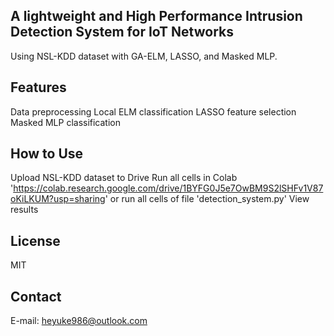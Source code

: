 ## A lightweight and High Performance Intrusion Detection System for IoT Networks
Using NSL-KDD dataset with GA-ELM, LASSO, and Masked MLP.

## Features
Data preprocessing
Local ELM classification
LASSO feature selection
Masked MLP classification

## How to Use
Upload NSL-KDD dataset to Drive
Run all cells in Colab 'https://colab.research.google.com/drive/1BYFG0J5e7OwBM9S2lSHFv1V87oKiLKUM?usp=sharing'
or run all cells of file 'detection_system.py'
View results

## License
MIT

## Contact
E-mail: heyuke986@outlook.com

